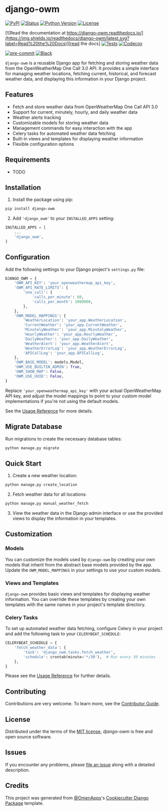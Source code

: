 # django-owm

[![PyPI](https://img.shields.io/pypi/v/django-own.svg)][pypi status]
[![Status](https://img.shields.io/pypi/status/django-owm.svg)][pypi status]
[![Python Version](https://img.shields.io/pypi/pyversions/django-owm)][pypi status]
[![License](https://img.shields.io/pypi/l/django-owm)][license]

[![Read the documentation at https://django-owm.readthedocs.io/](https://img.shields.io/readthedocs/django-owm/latest.svg?label=Read%20the%20Docs)][read the docs]
[![Tests](https://github.com/OmenApps/django-owm/actions/workflows/tests.yml/badge.svg)][tests]
[![Codecov](https://codecov.io/gh/OmenApps/django-owm/branch/main/graph/badge.svg)][codecov]

[![pre-commit](https://img.shields.io/badge/pre--commit-enabled-brightgreen?logo=pre-commit&logoColor=white)][pre-commit]
[![Black](https://img.shields.io/badge/code%20style-black-000000.svg)][black]

[pypi status]: https://pypi.org/project/django-owm/
[read the docs]: https://django-owm.readthedocs.io/
[tests]: https://github.com/jacklinke/django-owm/actions?workflow=Tests
[codecov]: https://app.codecov.io/gh/jacklinke/django-owm
[pre-commit]: https://github.com/pre-commit/pre-commit
[black]: https://github.com/psf/black

`django-owm` is a reusable Django app for fetching and storing weather data from the OpenWeatherMap One Call 3.0 API. It provides a simple interface for managing weather locations, fetching current, historical, and forecast weather data, and displaying this information in your Django project.

## Features

- Fetch and store weather data from OpenWeatherMap One Call API 3.0
- Support for current, minutely, hourly, and daily weather data
- Weather alerts tracking
- Customizable models for storing weather data
- Management commands for easy interaction with the app
- Celery tasks for automated weather data fetching
- Built-in views and templates for displaying weather information
- Flexible configuration options

## Requirements

- TODO

## Installation

1. Install the package using pip:

```bash
pip install django-owm
```

2. Add `'django_owm'` to your `INSTALLED_APPS` setting:

```python
INSTALLED_APPS = [
    ...
    'django_owm',
]
```

## Configuration

Add the following settings to your Django project's `settings.py` file:

```python
DJANGO_OWM = {
    'OWM_API_KEY': 'your_openweathermap_api_key',
    'OWM_API_RATE_LIMITS': {
        'one_call': {
            'calls_per_minute': 60,
            'calls_per_month': 1000000,
        },
    },
    'OWM_MODEL_MAPPINGS': {
        'WeatherLocation': 'your_app.WeatherLocation',
        'CurrentWeather': 'your_app.CurrentWeather',
        'MinutelyWeather': 'your_app.MinutelyWeather',
        'HourlyWeather': 'your_app.HourlyWeather',
        'DailyWeather': 'your_app.DailyWeather',
        'WeatherAlert': 'your_app.WeatherAlert',
        'WeatherErrorLog': 'your_app.WeatherErrorLog',
        'APICallLog': 'your_app.APICallLog',
    },
    'OWM_BASE_MODEL': models.Model,
    'OWM_USE_BUILTIN_ADMIN': True,
    'OWM_SHOW_MAP': False,
    'OWM_USE_UUID': False,
}
```

Replace `'your_openweathermap_api_key'` with your actual OpenWeatherMap API key, and adjust the model mappings to point to your custom model implementations if you're not using the default models.

See the [Usage Reference] for more details.

## Migrate Database

Run migrations to create the necessary database tables:

```bash
python manage.py migrate
```

## Quick Start

1. Create a new weather location:

```bash
python manage.py create_location
```

2. Fetch weather data for all locations:

```bash
python manage.py manual_weather_fetch
```

3. View the weather data in the Django admin interface or use the provided views to display the information in your templates.

## Customization

### Models

You can customize the models used by `django-owm` by creating your own models that inherit from the abstract base models provided by the app. Update the `OWM_MODEL_MAPPINGS` in your settings to use your custom models.

### Views and Templates

`django-owm` provides basic views and templates for displaying weather information. You can override these templates by creating your own templates with the same names in your project's template directory.

### Celery Tasks

To set up automated weather data fetching, configure Celery in your project and add the following task to your `CELERYBEAT_SCHEDULE`:

```python
CELERYBEAT_SCHEDULE = {
    'fetch_weather_data': {
        'task': 'django_owm.tasks.fetch_weather',
        'schedule': crontab(minute='*/30'),  # Run every 30 minutes
    },
}
```

Please see the [Usage Reference] for further details.

## Contributing

Contributions are very welcome.
To learn more, see the [Contributor Guide].

## License

Distributed under the terms of the [MIT license][license],
_django-owm_ is free and open source software.

## Issues

If you encounter any problems,
please [file an issue] along with a detailed description.

## Credits

This project was generated from [@OmenApps]'s [Cookiecutter Django Package] template.

[@omenapps]: https://github.com/OmenApps
[pypi]: https://pypi.org/
[cookiecutter django package]: https://github.com/OmenApps/cookiecutter-django-package
[file an issue]: https://github.com/jacklinke/django-owm/issues
[pip]: https://pip.pypa.io/

<!-- github-only -->

[license]: https://github.com/jacklinke/django-owm/blob/main/LICENSE
[contributor guide]: https://github.com/jacklinke/django-owm/blob/main/CONTRIBUTING.md
[usage reference]: https://django-owm.readthedocs.io/en/latest/usage.html
